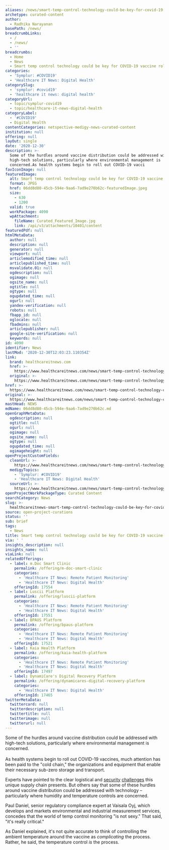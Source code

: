 ```yaml
---
aliases: /news/smart-temp-control-technology-could-be-key-for-covid-19-vaccine-rollout
archetype: curated-content
author:
  - Radhika Narayanan
basePath: /news/
breadcrumbLinks:
  - /
  - /news/
  - ''
breadcrumbs:
  - Home
  - News
  - Smart temp control technology could be key for COVID-19 vaccine rollout
categories:
  - 'Symplur: #COVID19'
  - 'Healthcare IT News: Digital Health'
categorySlug:
  - 'symplur: #covid19'
  - 'healthcare it news: digital health'
categoryUrl:
  - topic/symplur-covid19
  - topic/healthcare-it-news-digital-health
categoryLabel:
  - '#COVID19'
  - Digital Health
contentCategories: netspective-medigy-news-curated-content
institution: null
offering: null
layOut: single
date: '2020-12-30'
description: >-
  Some of the hurdles around vaccine distribution could be addressed with
  high-tech solutions, particularly where environmental management is
  concerned.As health systems begin to roll out COVID-19 vacci
favIconImage: null
featuredImage:
  alt: Smart temp control technology could be key for COVID-19 vaccine rollout
  format: JPEG
  href: 06dd8d80-45cb-594e-9aa6-7ad9e270b62c-featuredImage.jpeg
  size:
    - 630
    - 1200
  valid: true
  workPackage: 4090
  wpAttachment:
    fileName: Curated_Featured_Image.jpg
    link: /api/v3/attachments/10401/content
featuredPdf: null
htmlMetaData:
  author: null
  description: null
  generator: null
  viewport: null
  articlemodified_time: null
  articlepublished_time: null
  msvalidate.01: null
  ogdescription: null
  ogimage: null
  ogsite_name: null
  ogtitle: null
  ogtype: null
  ogupdated_time: null
  ogurl: null
  yandex-verification: null
  robots: null
  fbapp_id: null
  oglocale: null
  fbadmins: null
  articlepublisher: null
  google-site-verification: null
  keywords: null
id: 4090
identifier: News
lastMod: '2020-12-30T12:03:23.110354Z'
link:
  brand: healthcareitnews.com
  href: >-
    https://www.healthcareitnews.com/news/smart-temp-control-technology-could-be-key-covid-19-vaccine-rollout
  original: >-
    https://www.healthcareitnews.com/news/smart-temp-control-technology-could-be-key-covid-19-vaccine-rollout
href: >-
  https://www.healthcareitnews.com/news/smart-temp-control-technology-could-be-key-covid-19-vaccine-rollout
original: >-
  https://www.healthcareitnews.com/news/smart-temp-control-technology-could-be-key-covid-19-vaccine-rollout
mastHead: NEWS
mdName: 06dd8d80-45cb-594e-9aa6-7ad9e270b62c.md
openGraphMetaData:
  ogdescription: null
  ogtitle: null
  ogurl: null
  ogimage: null
  ogsite_name: null
  ogtype: null
  ogupdated_time: null
  ogimageheight: null
openProjectCustomFields:
  cleanUrl: >-
    https://www.healthcareitnews.com/news/smart-temp-control-technology-could-be-key-covid-19-vaccine-rollout
  medigyTopics:
    - 'Symplur: #COVID19'
    - 'Healthcare IT News: Digital Health'
  sourceUrl: >-
    https://www.healthcareitnews.com/news/smart-temp-control-technology-could-be-key-covid-19-vaccine-rollout
openProjectWorkPackageType: Curated Content
searchCategory: News
slug: >-
  healthcareitnews-smart-temp-control-technology-could-be-key-for-covid-19-vaccine-rollout
source: open-project-curations
status: ''
sub: brief
tags:
  - News
title: Smart temp control technology could be key for COVID-19 vaccine rollout
via: ' '
insights_description: null
insights_name: null
viaLink: null
relatedOfferings:
  - label: m.Doc Smart Clinic
    permalink: /offering/m-doc-smart-clinic
    categories:
      - 'Healthcare IT News: Remote Patient Monitoring'
      - 'Healthcare IT News: Digital Health'
    offeringId: 17554
  - label: Luscii Platform
    permalink: /offering/luscii-platform
    categories:
      - 'Healthcare IT News: Remote Patient Monitoring'
      - 'Healthcare IT News: Digital Health'
    offeringId: 17551
  - label: BPAUS Platform
    permalink: /offering/bpaus-platform
    categories:
      - 'Healthcare IT News: Remote Patient Monitoring'
      - 'Healthcare IT News: Digital Health'
    offeringId: 17521
  - label: Kaia Health Platform
    permalink: /offering/kaia-health-platform
    categories:
      - 'Healthcare IT News: Remote Patient Monitoring'
      - 'Healthcare IT News: Digital Health'
    offeringId: 17497
  - label: DynamiCare's Digital Recovery Platform
    permalink: /offering/dynamicares-digital-recovery-platform
    categories:
      - 'Healthcare IT News: Digital Health'
    offeringId: 17465
twitterMetaData:
  twittercard: null
  twitterdescription: null
  twittertitle: null
  twitterimage: null
  twitterurl: null
---
```

<p>Some of the hurdles around vaccine distribution could be addressed with high-tech solutions, particularly where environmental management is concerned.<br><br>As health systems begin to roll out COVID-19 vaccines, much attention has been paid to the "cold chain,"&nbsp;the organizations and equipment that enable their necessary sub-zero storage and transport.</p><p>Experts have pointed to the clear logistical and <a href="https://www.healthcareitnews.com/news/hackers-taking-aim-crucial-covid-19-vaccine-cold-chain-says-ibm">security</a> <a href="https://www.healthcareitnews.com/news/vaccine-distribution-pipeline-faces-serious-cybersecurity-risks">challenges</a> this unique supply chain presents. But others say that some of these hurdles around vaccine distribution could be addressed with technology – particularly where humidity and temperature controls are concerned.</p><p>Paul Daniel, senior regulatory compliance expert at Vaisala Oyj, which develops and markets environmental and industrial measurement services, concedes that the world of&nbsp;temp control monitoring "is not sexy."&nbsp;That said, "it's really critical."</p><p>As Daniel explained, it's not quite accurate to think of controlling the ambient temperature around the vaccine as <i>complicating</i> the process. Rather, he said, the temperature control <i>is</i> the process.</p>